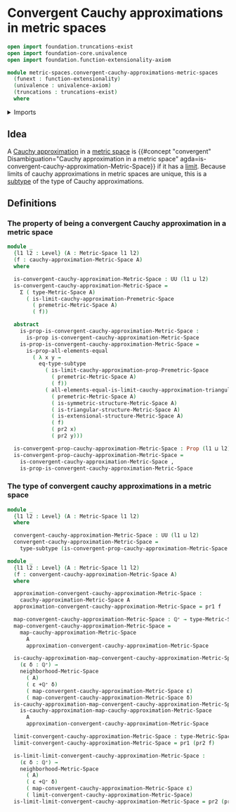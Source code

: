 # Convergent Cauchy approximations in metric spaces

```agda
open import foundation.truncations-exist
open import foundation-core.univalence
open import foundation.function-extensionality-axiom

module metric-spaces.convergent-cauchy-approximations-metric-spaces
  (funext : function-extensionality)
  (univalence : univalence-axiom)
  (truncations : truncations-exist)
  where
```

<details><summary>Imports</summary>

```agda
open import elementary-number-theory.positive-rational-numbers funext univalence truncations

open import foundation.dependent-pair-types
open import foundation.dependent-products-propositions funext
open import foundation.propositions funext univalence
open import foundation.subtypes funext univalence truncations
open import foundation.universe-levels

open import metric-spaces.cauchy-approximations-metric-spaces funext univalence truncations
open import metric-spaces.limits-of-cauchy-approximations-in-premetric-spaces funext univalence truncations
open import metric-spaces.metric-spaces funext univalence truncations
```

</details>

## Idea

A [Cauchy approximation](metric-spaces.cauchy-approximations-metric-spaces.md)
in a [metric space](metric-spaces.metric-spaces.md) is
{{#concept "convergent" Disambiguation="Cauchy approximation in a metric space" agda=is-convergent-cauchy-approximation-Metric-Space}}
if it has a
[limit](metric-spaces.limits-of-cauchy-approximations-in-premetric-spaces.md).
Because limits of cauchy approximations in metric spaces are unique, this is a
[subtype](foundation.subtypes.md) of the type of Cauchy approximations.

## Definitions

### The property of being a convergent Cauchy approximation in a metric space

```agda
module _
  {l1 l2 : Level} (A : Metric-Space l1 l2)
  (f : cauchy-approximation-Metric-Space A)
  where

  is-convergent-cauchy-approximation-Metric-Space : UU (l1 ⊔ l2)
  is-convergent-cauchy-approximation-Metric-Space =
    Σ ( type-Metric-Space A)
      ( is-limit-cauchy-approximation-Premetric-Space
        ( premetric-Metric-Space A)
        ( f))

  abstract
    is-prop-is-convergent-cauchy-approximation-Metric-Space :
      is-prop is-convergent-cauchy-approximation-Metric-Space
    is-prop-is-convergent-cauchy-approximation-Metric-Space =
      is-prop-all-elements-equal
        ( λ x y →
          eq-type-subtype
            ( is-limit-cauchy-approximation-prop-Premetric-Space
              ( premetric-Metric-Space A)
              ( f))
            ( all-elements-equal-is-limit-cauchy-approximation-triangular-symmetric-extensional-Premetric-Space
              ( premetric-Metric-Space A)
              ( is-symmetric-structure-Metric-Space A)
              ( is-triangular-structure-Metric-Space A)
              ( is-extensional-structure-Metric-Space A)
              ( f)
              ( pr2 x)
              ( pr2 y)))

  is-convergent-prop-cauchy-approximation-Metric-Space : Prop (l1 ⊔ l2)
  is-convergent-prop-cauchy-approximation-Metric-Space =
    is-convergent-cauchy-approximation-Metric-Space ,
    is-prop-is-convergent-cauchy-approximation-Metric-Space
```

### The type of convergent cauchy approximations in a metric space

```agda
module _
  {l1 l2 : Level} (A : Metric-Space l1 l2)
  where

  convergent-cauchy-approximation-Metric-Space : UU (l1 ⊔ l2)
  convergent-cauchy-approximation-Metric-Space =
    type-subtype (is-convergent-prop-cauchy-approximation-Metric-Space A)
```

```agda
module _
  {l1 l2 : Level} (A : Metric-Space l1 l2)
  (f : convergent-cauchy-approximation-Metric-Space A)
  where

  approximation-convergent-cauchy-approximation-Metric-Space :
    cauchy-approximation-Metric-Space A
  approximation-convergent-cauchy-approximation-Metric-Space = pr1 f

  map-convergent-cauchy-approximation-Metric-Space : ℚ⁺ → type-Metric-Space A
  map-convergent-cauchy-approximation-Metric-Space =
    map-cauchy-approximation-Metric-Space
      A
      approximation-convergent-cauchy-approximation-Metric-Space

  is-cauchy-approximation-map-convergent-cauchy-approximation-Metric-Space :
    (ε δ : ℚ⁺) →
    neighborhood-Metric-Space
      ( A)
      ( ε +ℚ⁺ δ)
      ( map-convergent-cauchy-approximation-Metric-Space ε)
      ( map-convergent-cauchy-approximation-Metric-Space δ)
  is-cauchy-approximation-map-convergent-cauchy-approximation-Metric-Space =
    is-cauchy-approximation-map-cauchy-approximation-Metric-Space
      A
      approximation-convergent-cauchy-approximation-Metric-Space

  limit-convergent-cauchy-approximation-Metric-Space : type-Metric-Space A
  limit-convergent-cauchy-approximation-Metric-Space = pr1 (pr2 f)

  is-limit-limit-convergent-cauchy-approximation-Metric-Space :
    (ε δ : ℚ⁺) →
    neighborhood-Metric-Space
      ( A)
      ( ε +ℚ⁺ δ)
      ( map-convergent-cauchy-approximation-Metric-Space ε)
      ( limit-convergent-cauchy-approximation-Metric-Space)
  is-limit-limit-convergent-cauchy-approximation-Metric-Space = pr2 (pr2 f)
```
